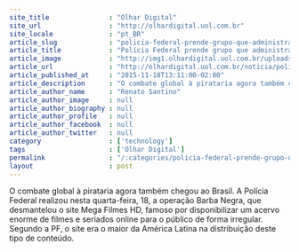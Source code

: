 ```yaml
---
site_title               : "Olhar Digital"
site_url                 : "http://olhardigital.uol.com.br"
site_locale              : "pt_BR"
article_slug             : "policia-federal-prende-grupo-que-administrava-o-site-mega-filmes-hd"
article_title            : "Polícia Federal prende grupo que administrava o site Mega Filmes HD"
article_image            : "http://img1.olhardigital.uol.com.br/uploads/acervo_imagens/2014/06/20140623120556_660_420.jpg"
article_url              : "http://olhardigital.uol.com.br/noticia/policia-federal-prende-grupo-que-administrava-o-site-mega-filmes-hd/53099"
article_published_at     : "2015-11-18T13:11:00-02:00"
article_description      : "O combate global à pirataria agora também chegou ao Brasil. A Polícia Federal realizou nesta quarta-feira, 18, a operação Barba Negra, que desmantelou o site Mega Filmes HD, famoso por disponibilizar um acervo enorme de filmes e seriados online para o público de forma irregular. Segundo a PF, o site era o maior da América Latina na distribuição deste tipo de conteúdo."
article_author_name      : "Renato Santino"
article_author_image     : null
article_author_biography : null
article_author_profile   : null
article_author_facebook  : null
article_author_twitter   : null
category                 : ['technology']
tags                     : ['Olhar Digital']
permalink                : "/:categories/policia-federal-prende-grupo-que-administrava-o-site-mega-filmes-hd/"
layout                   : post
---
```


O combate global à pirataria agora também chegou ao Brasil. A Polícia Federal realizou nesta quarta-feira, 18, a operação Barba Negra, que desmantelou o site Mega Filmes HD, famoso por disponibilizar um acervo enorme de filmes e seriados online para o público de forma irregular. Segundo a PF, o site era o maior da América Latina na distribuição deste tipo de conteúdo.
